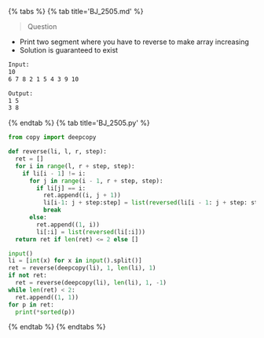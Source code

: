 {% tabs %}
{% tab title='BJ_2505.md' %}

> Question

* Print two segment where you have to reverse to make array increasing
* Solution is guaranteed to exist

```txt
Input:
10
6 7 8 2 1 5 4 3 9 10

Output:
1 5
3 8
```

{% endtab %}
{% tab title='BJ_2505.py' %}

```py
from copy import deepcopy

def reverse(li, l, r, step):
  ret = []
  for i in range(l, r + step, step):
    if li[i - 1] != i:
      for j in range(i - 1, r + step, step):
        if li[j] == i:
          ret.append((i, j + 1))
          li[i-1: j + step:step] = list(reversed(li[i - 1: j + step: step]))
          break
      else:
        ret.append((1, i))
        li[:i] = list(reversed(li[:i]))
  return ret if len(ret) <= 2 else []

input()
li = [int(x) for x in input().split()]
ret = reverse(deepcopy(li), 1, len(li), 1)
if not ret:
  ret = reverse(deepcopy(li), len(li), 1, -1)
while len(ret) < 2:
  ret.append((1, 1))
for p in ret:
  print(*sorted(p))
```

{% endtab %}
{% endtabs %}
